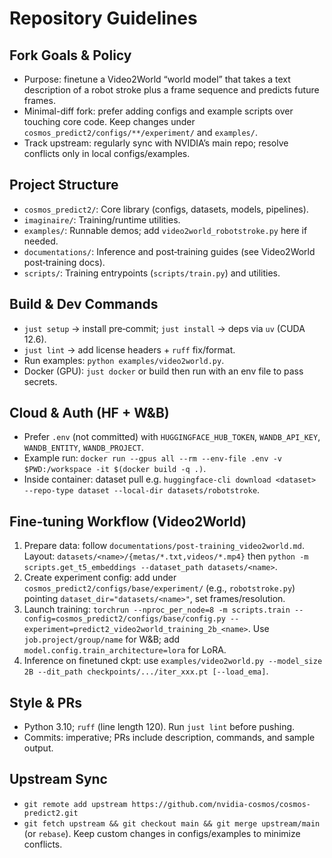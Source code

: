 # Repository Guidelines

## Fork Goals & Policy
- Purpose: finetune a Video2World “world model” that takes a text description of a robot stroke plus a frame sequence and predicts future frames.
- Minimal-diff fork: prefer adding configs and example scripts over touching core code. Keep changes under `cosmos_predict2/configs/**/experiment/` and `examples/`.
- Track upstream: regularly sync with NVIDIA’s main repo; resolve conflicts only in local configs/examples.

## Project Structure
- `cosmos_predict2/`: Core library (configs, datasets, models, pipelines).
- `imaginaire/`: Training/runtime utilities.
- `examples/`: Runnable demos; add `video2world_robotstroke.py` here if needed.
- `documentations/`: Inference and post‑training guides (see Video2World post‑training docs).
- `scripts/`: Training entrypoints (`scripts/train.py`) and utilities.

## Build & Dev Commands
- `just setup` → install pre‑commit; `just install` → deps via `uv` (CUDA 12.6).
- `just lint` → add license headers + `ruff` fix/format.
- Run examples: `python examples/video2world.py`.
- Docker (GPU): `just docker` or build then run with an env file to pass secrets.

## Cloud & Auth (HF + W&B)
- Prefer `.env` (not committed) with `HUGGINGFACE_HUB_TOKEN`, `WANDB_API_KEY`, `WANDB_ENTITY`, `WANDB_PROJECT`.
- Example run: `docker run --gpus all --rm --env-file .env -v $PWD:/workspace -it $(docker build -q .)`.
- Inside container: dataset pull e.g. `huggingface-cli download <dataset> --repo-type dataset --local-dir datasets/robotstroke`.

## Fine‑tuning Workflow (Video2World)
1) Prepare data: follow `documentations/post-training_video2world.md`. Layout:
   `datasets/<name>/{metas/*.txt,videos/*.mp4}` then `python -m scripts.get_t5_embeddings --dataset_path datasets/<name>`.
2) Create experiment config: add under `cosmos_predict2/configs/base/experiment/` (e.g., `robotstroke.py`) pointing `dataset_dir="datasets/<name>"`, set frames/resolution.
3) Launch training: `torchrun --nproc_per_node=8 -m scripts.train --config=cosmos_predict2/configs/base/config.py -- experiment=predict2_video2world_training_2b_<name>`.
   Use `job.project/group/name` for W&B; add `model.config.train_architecture=lora` for LoRA.
4) Inference on finetuned ckpt: use `examples/video2world.py --model_size 2B --dit_path checkpoints/.../iter_xxx.pt [--load_ema]`.

## Style & PRs
- Python 3.10; `ruff` (line length 120). Run `just lint` before pushing.
- Commits: imperative; PRs include description, commands, and sample output.

## Upstream Sync
- `git remote add upstream https://github.com/nvidia-cosmos/cosmos-predict2.git`
- `git fetch upstream && git checkout main && git merge upstream/main` (or `rebase`). Keep custom changes in configs/examples to minimize conflicts.
